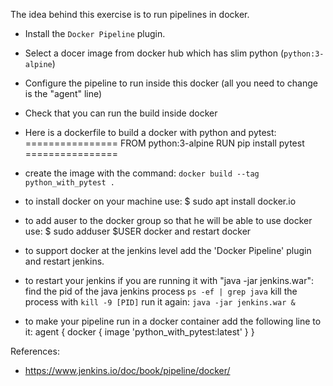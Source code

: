 The idea behind this exercise is to run pipelines in docker.

* Install the `Docker Pipeline` plugin.

* Select a docer image from docker hub which has slim python (`python:3-alpine`)

* Configure the pipeline to run inside this docker
	(all you need to change is the "agent" line)

* Check that you can run the build inside docker


* Here is a dockerfile to build a docker with python and pytest:
================
FROM python:3-alpine
RUN pip install pytest
================

* create the image with the command:
`docker build --tag python_with_pytest .`

* to install docker on your machine use:
$ sudo apt install docker.io

* to add auser to the docker group so that he will be able to use docker use:
$ sudo adduser $USER docker
and restart docker

* to support docker at the jenkins level add the 'Docker Pipeline' plugin and restart jenkins.

* to restart your jenkins if you are running it with "java -jar jenkins.war":
find the pid of the java jenkins process
`ps -ef | grep java`
kill the process with
`kill -9 [PID]`
run it again:
`java -jar jenkins.war &`

* to make your pipeline run in a docker container add the following line to it:
    agent { docker { image 'python_with_pytest:latest' } }

References:
- https://www.jenkins.io/doc/book/pipeline/docker/
